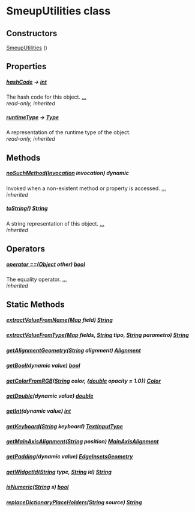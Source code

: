 


# SmeupUtilities class












## Constructors

[SmeupUtilities](../smeup_services_smeup_utilities/SmeupUtilities/SmeupUtilities.md) ()

    


## Properties

##### [hashCode](https://api.flutter.dev/flutter/dart-core/Object/hashCode.html) &#8594; [int](https://api.flutter.dev/flutter/dart-core/int-class.html)



The hash code for this object. [...](https://api.flutter.dev/flutter/dart-core/Object/hashCode.html)  
_read-only, inherited_



##### [runtimeType](https://api.flutter.dev/flutter/dart-core/Object/runtimeType.html) &#8594; [Type](https://api.flutter.dev/flutter/dart-core/Type-class.html)



A representation of the runtime type of the object.   
_read-only, inherited_




## Methods

##### [noSuchMethod](https://api.flutter.dev/flutter/dart-core/Object/noSuchMethod.html)([Invocation](https://api.flutter.dev/flutter/dart-core/Invocation-class.html) invocation) dynamic



Invoked when a non-existent method or property is accessed. [...](https://api.flutter.dev/flutter/dart-core/Object/noSuchMethod.html)  
_inherited_



##### [toString](https://api.flutter.dev/flutter/dart-core/Object/toString.html)() [String](https://api.flutter.dev/flutter/dart-core/String-class.html)



A string representation of this object. [...](https://api.flutter.dev/flutter/dart-core/Object/toString.html)  
_inherited_




## Operators

##### [operator ==](https://api.flutter.dev/flutter/dart-core/Object/operator_equals.html)([Object](https://api.flutter.dev/flutter/dart-core/Object-class.html) other) [bool](https://api.flutter.dev/flutter/dart-core/bool-class.html)



The equality operator. [...](https://api.flutter.dev/flutter/dart-core/Object/operator_equals.html)  
_inherited_





## Static Methods

##### [extractValueFromName](../smeup_services_smeup_utilities/SmeupUtilities/extractValueFromName.md)([Map](https://api.flutter.dev/flutter/dart-core/Map-class.html) field) [String](https://api.flutter.dev/flutter/dart-core/String-class.html)



   




##### [extractValueFromType](../smeup_services_smeup_utilities/SmeupUtilities/extractValueFromType.md)([Map](https://api.flutter.dev/flutter/dart-core/Map-class.html) fields, [String](https://api.flutter.dev/flutter/dart-core/String-class.html) tipo, [String](https://api.flutter.dev/flutter/dart-core/String-class.html) parametro) [String](https://api.flutter.dev/flutter/dart-core/String-class.html)



   




##### [getAlignmentGeometry](../smeup_services_smeup_utilities/SmeupUtilities/getAlignmentGeometry.md)([String](https://api.flutter.dev/flutter/dart-core/String-class.html) alignment) [Alignment](https://api.flutter.dev/flutter/painting/Alignment-class.html)



   




##### [getBool](../smeup_services_smeup_utilities/SmeupUtilities/getBool.md)(dynamic value) [bool](https://api.flutter.dev/flutter/dart-core/bool-class.html)



   




##### [getColorFromRGB](../smeup_services_smeup_utilities/SmeupUtilities/getColorFromRGB.md)([String](https://api.flutter.dev/flutter/dart-core/String-class.html) color, {[double](https://api.flutter.dev/flutter/dart-core/double-class.html) opacity = 1.0}) [Color](https://api.flutter.dev/flutter/dart-ui/Color-class.html)



   




##### [getDouble](../smeup_services_smeup_utilities/SmeupUtilities/getDouble.md)(dynamic value) [double](https://api.flutter.dev/flutter/dart-core/double-class.html)



   




##### [getInt](../smeup_services_smeup_utilities/SmeupUtilities/getInt.md)(dynamic value) [int](https://api.flutter.dev/flutter/dart-core/int-class.html)



   




##### [getKeyboard](../smeup_services_smeup_utilities/SmeupUtilities/getKeyboard.md)([String](https://api.flutter.dev/flutter/dart-core/String-class.html) keyboard) [TextInputType](https://api.flutter.dev/flutter/services/TextInputType-class.html)



   




##### [getMainAxisAlignment](../smeup_services_smeup_utilities/SmeupUtilities/getMainAxisAlignment.md)([String](https://api.flutter.dev/flutter/dart-core/String-class.html) position) [MainAxisAlignment](https://api.flutter.dev/flutter/rendering/MainAxisAlignment.html)



   




##### [getPadding](../smeup_services_smeup_utilities/SmeupUtilities/getPadding.md)(dynamic value) [EdgeInsetsGeometry](https://api.flutter.dev/flutter/painting/EdgeInsetsGeometry-class.html)



   




##### [getWidgetId](../smeup_services_smeup_utilities/SmeupUtilities/getWidgetId.md)([String](https://api.flutter.dev/flutter/dart-core/String-class.html) type, [String](https://api.flutter.dev/flutter/dart-core/String-class.html) id) [String](https://api.flutter.dev/flutter/dart-core/String-class.html)



   




##### [isNumeric](../smeup_services_smeup_utilities/SmeupUtilities/isNumeric.md)([String](https://api.flutter.dev/flutter/dart-core/String-class.html) s) [bool](https://api.flutter.dev/flutter/dart-core/bool-class.html)



   




##### [replaceDictionaryPlaceHolders](../smeup_services_smeup_utilities/SmeupUtilities/replaceDictionaryPlaceHolders.md)([String](https://api.flutter.dev/flutter/dart-core/String-class.html) source) [String](https://api.flutter.dev/flutter/dart-core/String-class.html)



   










